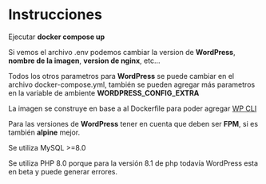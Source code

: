 # Instrucciones

Ejecutar **docker compose up**

Si vemos el archivo .env podemos cambiar la version de **WordPress**, **nombre de la imagen**, **version de nginx**, etc...

Todos los otros parametros para **WordPress** se puede cambiar en el archivo docker-compose.yml, también se pueden agregar más parametros en la variable de ambiente **WORDPRESS_CONFIG_EXTRA**

La imagen se construye en base a al Dockerfile para poder agregar [WP CLI](https://wp-cli.org/es/)

Para las versiones de **WordPress** tener en cuenta que deben ser **FPM**, si es también **alpine** mejor.

Se utiliza MySQL >=8.0

Se utiliza PHP 8.0 porque para la versión 8.1 de php todavía WordPress esta en beta y puede generar errores.